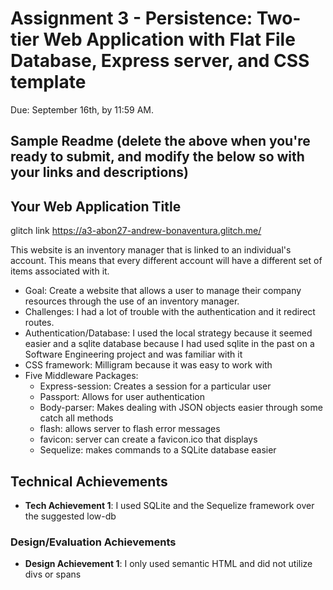 Assignment 3 - Persistence: Two-tier Web Application with Flat File Database, Express server, and CSS template
===

Due: September 16th, by 11:59 AM.

Sample Readme (delete the above when you're ready to submit, and modify the below so with your links and descriptions)
---

## Your Web Application Title

glitch link  https://a3-abon27-andrew-bonaventura.glitch.me/

This website is an inventory manager that is linked to an individual's account. This means that every different account 
will have a different set of items associated with it.

- Goal: Create a website that allows a user to manage their company resources through the use of an inventory manager.
- Challenges: I had a lot of trouble with the authentication and it redirect routes.
- Authentication/Database: I used the local strategy because it seemed easier and a sqlite database because I had used sqlite
in the past on a Software Engineering project and was familiar with it
- CSS framework: Milligram because it was easy to work with
- Five Middleware Packages:
  -  Express-session: Creates a session for a particular user
  -  Passport: Allows for user authentication
  -  Body-parser: Makes dealing with JSON objects easier through some catch all methods
  -  flash: allows server to flash error messages
  -  favicon: server can create a favicon.ico that displays
  -  Sequelize: makes commands to a SQLite database easier

## Technical Achievements
- **Tech Achievement 1**: I used SQLite and the Sequelize framework over the suggested low-db

### Design/Evaluation Achievements
- **Design Achievement 1**: I only used semantic HTML and did not utilize divs or spans



